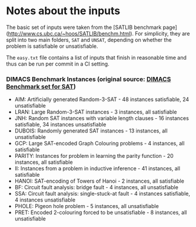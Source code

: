 # Notes about the inputs

The basic set of inputs were taken from the [SATLIB benchmark page]
(http://www.cs.ubc.ca/~hoos/SATLIB/benchm.html). For simplicity, they are
split into two main folders, `SAT` and `UNSAT`, depending on whether the
problem is satisfiable or unsatisfiable.

The `easy.txt` file contains a list of inputs that finish in reasonable
time and thus can be run per commit in a CI setting.

### DIMACS Benchmark Instances (original source: [DIMACS Benchmark set for SAT](ftp://dimacs.rutgers.edu/pub/challenge/satisfiability/benchmarks/cnf/))
* AIM: Artificially generated Random-3-SAT - 48 instances satisfiable, 24 unsatisfiable
* LRAN: Large Random-3-SAT instances - 3 instances, all satisfiable
* JNH: Random SAT instances with variable length clauses - 16 instances satisfiable, 34 instances unsatisfiable
* DUBOIS: Randomly generated SAT instances - 13 instances, all unsatisfiable
* GCP: Large SAT-encoded Graph Colouring problems - 4 instances, all satisfiable
* PARITY: Instances for problem in learning the parity function - 20 instances, all satisfiable
* II: Instances from a problem in inductive inference - 41 instances, all satisfiable
* HANOI: SAT-encoding of Towers of Hanoi - 2 instances, all satisfiable
* BF: Circuit fault analysis: bridge fault - 4 instances, all unsatisfiable
* SSA: Circuit fault analysis: single-stuck-at fault - 4 instances satisfiable, 4 instances unsatisfiable
* PHOLE: Pigeon hole problem - 5 instances, all unsatisfiable
* PRET: Encoded 2-colouring forced to be unsatisfiable - 8 instances, all unsatisfiable


